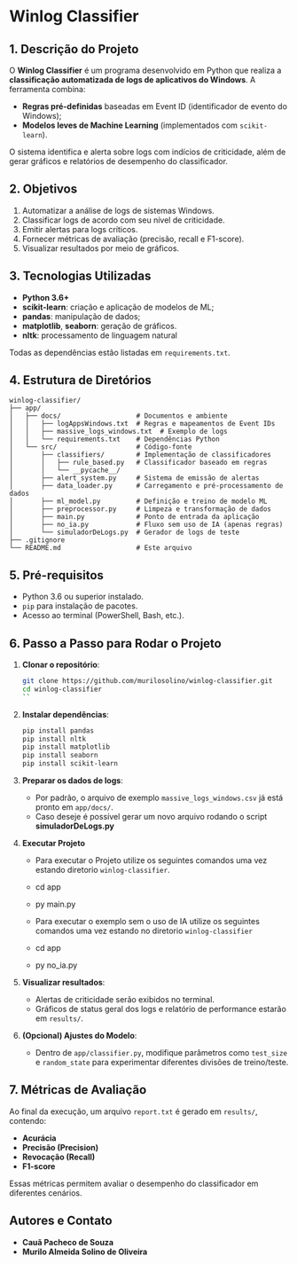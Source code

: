 # Winlog Classifier

## 1. Descrição do Projeto

O **Winlog Classifier** é um programa desenvolvido em Python que realiza a **classificação automatizada de logs de aplicativos do Windows**. A ferramenta combina:

* **Regras pré-definidas** baseadas em Event ID (identificador de evento do Windows);
* **Modelos leves de Machine Learning** (implementados com `scikit-learn`).

O sistema identifica e alerta sobre logs com indícios de criticidade, além de gerar gráficos e relatórios de desempenho do classificador.

## 2. Objetivos

1. Automatizar a análise de logs de sistemas Windows.
2. Classificar logs de acordo com seu nível de criticidade.
3. Emitir alertas para logs críticos.
4. Fornecer métricas de avaliação (precisão, recall e F1-score).
5. Visualizar resultados por meio de gráficos.

## 3. Tecnologias Utilizadas

* **Python 3.6+**
* **scikit-learn**: criação e aplicação de modelos de ML;
* **pandas**: manipulação de dados;
* **matplotlib**, **seaborn**: geração de gráficos.
* **nltk**: processamento de linguagem natural

Todas as dependências estão listadas em `requirements.txt`.

## 4. Estrutura de Diretórios

```
winlog-classifier/
├── app/
│   ├── docs/                   # Documentos e ambiente
│   │   ├── logAppsWindows.txt  # Regras e mapeamentos de Event IDs
│   │   ├── massive_logs_windows.txt  # Exemplo de logs
│   │   └── requirements.txt    # Dependências Python
│   └── src/                    # Código-fonte
│       ├── classifiers/        # Implementação de classificadores
│       │   ├── rule_based.py   # Classificador baseado em regras
│       │   └── __pycache__/
│       ├── alert_system.py     # Sistema de emissão de alertas
│       ├── data_loader.py      # Carregamento e pré-processamento de dados
│       ├── ml_model.py         # Definição e treino de modelo ML
│       ├── preprocessor.py     # Limpeza e transformação de dados
│       ├── main.py             # Ponto de entrada da aplicação
│       ├── no_ia.py            # Fluxo sem uso de IA (apenas regras)
│       └── simuladorDeLogs.py  # Gerador de logs de teste
├── .gitignore
└── README.md                   # Este arquivo
```

## 5. Pré-requisitos

* Python 3.6 ou superior instalado.
* `pip` para instalação de pacotes.
* Acesso ao terminal (PowerShell, Bash, etc.).

## 6. Passo a Passo para Rodar o Projeto

1. **Clonar o repositório**:

   ```bash
   git clone https://github.com/murilosolino/winlog-classifier.git
   cd winlog-classifier
   ``
3. **Instalar dependências**:

   ```bash
   pip install pandas
   pip install nltk
   pip install matplotlib
   pip install seaborn
   pip install scikit-learn
   ```

4. **Preparar os dados de logs**:

   * Por padrão, o arquivo de exemplo `massive_logs_windows.csv` já está pronto em `app/docs/`.
   * Caso deseje é possível gerar um novo arquivo rodando o script **simuladorDeLogs.py**

5. **Executar Projeto**
    * Para executar o Projeto utilize os seguintes comandos uma vez estando diretorio `winlog-classifier`.
    * cd app
    * py main.py 

    * Para executar o exemplo sem o uso de IA utilize os seguintes comandos uma vez estando no diretorio `winlog-classifier`
    * cd app
    * py no_ia.py 

6. **Visualizar resultados**:

   * Alertas de criticidade serão exibidos no terminal.
   * Gráficos de status geral dos logs e relatório de performance estarão em `results/`.

7. **(Opcional) Ajustes do Modelo**:

   * Dentro de `app/classifier.py`, modifique parâmetros como `test_size` e `random_state` para experimentar diferentes divisões de treino/teste.

## 7. Métricas de Avaliação

Ao final da execução, um arquivo `report.txt` é gerado em `results/`, contendo:

* **Acurácia**
* **Precisão (Precision)**
* **Revocação (Recall)**
* **F1-score**

Essas métricas permitem avaliar o desempenho do classificador em diferentes cenários.

## Autores e Contato

* **Cauã Pacheco de Souza**
* **Murilo Almeida Solino de Oliveira**
